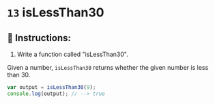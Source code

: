# `13` isLessThan30

## 📝 Instructions:

1. Write a function called "isLessThan30".

Given a number, `isLessThan30` returns whether the given number is less than 30.

```Javascript
var output = isLessThan30(9);
console.log(output); // --> true
```